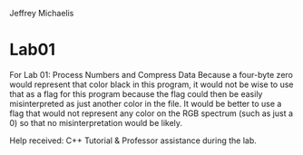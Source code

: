 Jeffrey Michaelis
# Lab01
For Lab 01:  Process Numbers and Compress Data
Because a four-byte zero would represent that color black in this program, it would not be wise to use that as a flag for this program because the flag could then be easily misinterpreted as just another color in the file. It would be better to use a flag that would not represent any color on the RGB spectrum (such as just a 0) so that no misinterpretation would be likely. 

Help received: C++ Tutorial & Professor assistance during the lab. 
